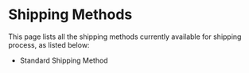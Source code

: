 # Shipping Methods

This page lists all the shipping methods currently available for shipping process, as listed below:

* Standard Shipping Method